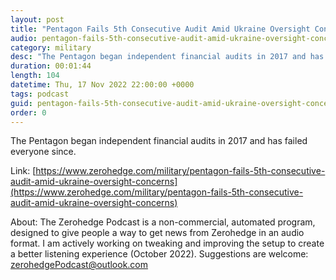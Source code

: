 ```yaml
---
layout: post
title: "Pentagon Fails 5th Consecutive Audit Amid Ukraine Oversight Concerns"
audio: pentagon-fails-5th-consecutive-audit-amid-ukraine-oversight-concerns-0
category: military
desc: "The Pentagon began independent financial audits in 2017 and has failed everyone since."
duration: 00:01:44
length: 104
datetime: Thu, 17 Nov 2022 22:00:00 +0000
tags: podcast
guid: pentagon-fails-5th-consecutive-audit-amid-ukraine-oversight-concerns-0
order: 0
---
```

The Pentagon began independent financial audits in 2017 and has failed everyone since.

Link: [https://www.zerohedge.com/military/pentagon-fails-5th-consecutive-audit-amid-ukraine-oversight-concerns](https://www.zerohedge.com/military/pentagon-fails-5th-consecutive-audit-amid-ukraine-oversight-concerns)

About: The Zerohedge Podcast is a non-commercial, automated program, designed to give people a way to get news from Zerohedge in an audio format.  I am actively working on tweaking and improving the setup to create a better listening experience (October 2022).  Suggestions are welcome: [zerohedgePodcast@outlook.com](mailto:zerohedgePodcast@outlook.com)